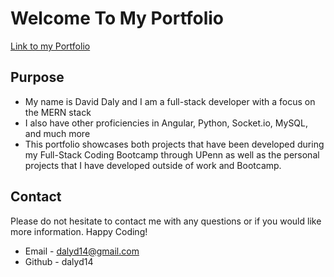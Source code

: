 # Welcome To My Portfolio
[Link to my Portfolio](https://dalyd14.github.io/)

## Purpose
- My name is David Daly and I am a full-stack developer with a focus on the MERN stack
- I also have other proficiencies in Angular, Python, Socket.io, MySQL, and much more
- This portfolio showcases both projects that have been developed during my Full-Stack Coding Bootcamp through UPenn as well as the personal projects that I have developed outside of work and Bootcamp.

## Contact
Please do not hesitate to contact me with any questions or if you would like more information. Happy Coding!
* Email  - dalyd14@gmail.com
* Github - dalyd14
